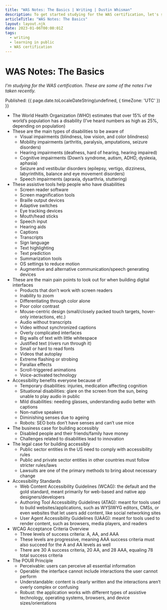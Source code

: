 ```yaml
---
title: "WAS Notes: The Basics | Writing | Dustin Whisman"
description: To get started studying for the WAS certification, let's start with the basics, laying out some facts and terms to understand before going deeper.
articleTitle: "WAS Notes: The Basics"
layout: layout.njk
date: 2023-01-06T00:00:01Z
tags:
  - writing
  - learning in public
  - WAS certification
---
```


# WAS Notes: The Basics

_I'm studying for the WAS certification. These are some of the notes I've taken recently._

<p class="cmp-fine-print">
  Published:
  <time datetime="{{ page.date.toISOString() }}">
    {{ page.date.toLocaleDateString(undefined, { timeZone: 'UTC' }) }}
  </time>
</p>

- The World Health Organization (WHO) estimates that over 15% of the world’s population has a disability (I’ve heard numbers as high as 25%, depending on population)
- These are the main types of disabilities to be aware of
    - Visual impairments (blindness, low vision, and color blindness)
    - Mobility impairments (arthritis, paralysis, amputations, seizure disorders)
    - Hearing impairments (deafness, hard of hearing, hearing impaired)
    - Cognitive impairments (Down’s syndrome, autism, ADHD, dyslexia, aphasia)
    - Seizure and vestibular disorders (epilepsy, vertigo, dizziness, labyrinthitis, balance and eye movement disorders)
    - Speech impairments (apraxia, dysarthria, stuttering)
- These assistive tools help people who have disabilities
    - Screen reader software
    - Screen magnification tools
    - Braille output devices
    - Adaptive switches
    - Eye tracking devices
    - Mouth/head sticks
    - Speech input
    - Hearing aids
    - Captions
    - Transcripts
    - Sign language
    - Text highlighting
    - Text prediction
    - Summarization tools
    - OS settings to reduce motion
    - Augmentive and alternative communication/speech generating devices
- These are the main pain points to look out for when building digital interfaces
    - Products that don’t work with screen readers
    - Inability to zoom
    - Differentiating through color alone
    - Poor color contrast
    - Mouse-centric design (small/closely packed touch targets, hover-only interactions, etc.)
    - Audio without transcripts
    - Video without synchronized captions
    - Overly complicated interfaces
    - Big walls of text with little whitespace
    - Justified text (rivers run through it)
    - Small or hard to read fonts
    - Videos that autoplay
    - Extreme flashing or strobing
    - Parallax effects
    - Scroll-triggered animations
    - Voice-activated technology
- Accessibility benefits everyone because of
    - Temporary disabilities: injuries, medication affecting cognition
    - Situational disabilities: glare on the screen from the sun, being unable to play audio in public
    - Mild disabilities: needing glasses, understanding audio better with captions
    - Non-native speakers
    - Diminishing senses due to ageing
    - Robots: SEO bots don’t have senses and can’t use mice
- The business case for building accessibly
    - Disabled people and their friends/family have money
    - Challenges related to disabilities lead to innovation
- The legal case for building accessibly
    - Public sector entities in the US need to comply with accessibility rules
    - Public and private sector entities in other countries must follow stricter rules/laws
    - Lawsuits are one of the primary methods to bring about necessary change
- Accessibility Standards
    - Web Content Accessibility Guidelines (WCAG): the default and the gold standard, meant primarily for web-based and native app designers/developers
    - Authoring Tool Accessibility Guidelines (ATAG): meant for tools used to build websites/applications, such as WYSIWYG editors, CMSs, or even websites that let users add content, like social networking sites
    - User Agent Accessibility Guidelines (UAAG): meant for tools used to render content, such as browsers, media players, and readers
- WCAG Acceptance Criteria Overview
    - Three levels of success criteria: A, AA, and AAA
    - These levels are progressive, meaning AAA success criteria must also succeed for the A and AA levels as well
    - There are 30 A success criteria, 20 AA, and 28 AAA, equaling 78 total success criteria
- The POUR Principle
    - Perceivable: users can perceive all essential information
    - Operable: the interface cannot include interactions the user cannot perform
    - Understandable: content is clearly written and the interactions aren’t overly complex or confusing
    - Robust: the application works with different types of assistive technology, operating systems, browsers, and device sizes/orientations
